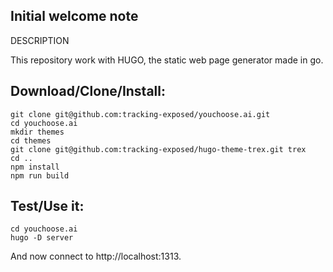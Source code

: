 ## Initial welcome note

DESCRIPTION 

This repository work with HUGO, the static web page generator made in go.

## Download/Clone/Install:

```
git clone git@github.com:tracking-exposed/youchoose.ai.git 
cd youchoose.ai
mkdir themes
cd themes
git clone git@github.com:tracking-exposed/hugo-theme-trex.git trex
cd ..
npm install
npm run build
```

## Test/Use it:

```
cd youchoose.ai
hugo -D server
```

And now connect to http://localhost:1313.
